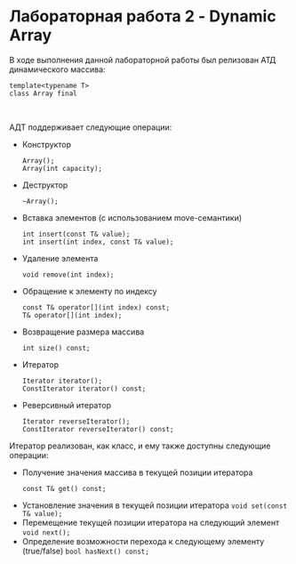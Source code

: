# Лабораторная работа 2 - Dynamic Array

В ходе выполнения данной лабораторной работы был релизован АТД динамического массива:
  <br />
  ```
  template<typename T>
  class Array final
  ```
  <br />
  
АДТ поддерживает следующие операции:

- Конструктор
  ```
  Array();
  Array(int capacity);
  ```

- Деструктор
  ```
  ~Array();
  ```

- Вставка элементов (с использованием move-семантики)
  ```
  int insert(const T& value);
  int insert(int index, const T& value);
  ```

- Удаление элемента
  ```  
  void remove(int index);
  ```
- Обращение к элементу по индексу
  ```
  const T& operator[](int index) const;
  T& operator[](int index);
  ```
  
- Возвращение размера массива
  ```
  int size() const;
  ```
  
- Итератор
  ```
  Iterator iterator();
  ConstIterator iterator() const;
  ```
  
- Реверсивный итератор
  ```
  Iterator reverseIterator();
  ConstIterator reverseIterator() const;
  ```
  
Итератор реализован, как класс, и ему также доступны следующие операции:
  - Получение значения массива в текущей позиции итератора
    ```
    const T& get() const;
    ```
   - Установление значения в текущей позиции итератора
    ```
    void set(const T& value);
    ```
   - Перемещение текущей позиции итератора на следующий элемент
    ```
    void next();
    ```
   - Определение возможности перехода к следующему элементу (true/false)
    ```
    bool hasNext() const;
    ```

